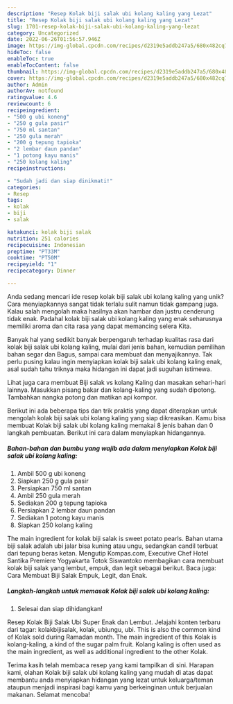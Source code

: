 ```yaml
---
description: "Resep Kolak biji salak ubi kolang kaling yang Lezat"
title: "Resep Kolak biji salak ubi kolang kaling yang Lezat"
slug: 1701-resep-kolak-biji-salak-ubi-kolang-kaling-yang-lezat
category: Uncategorized
date: 2022-06-26T01:56:57.946Z
image: https://img-global.cpcdn.com/recipes/d2319e5addb247a5/680x482cq70/kolak-biji-salak-ubi-kolang-kaling-foto-resep-utama.jpg
hideToc: false
enableToc: true
enableTocContent: false
thumbnail: https://img-global.cpcdn.com/recipes/d2319e5addb247a5/680x482cq70/kolak-biji-salak-ubi-kolang-kaling-foto-resep-utama.jpg
cover: https://img-global.cpcdn.com/recipes/d2319e5addb247a5/680x482cq70/kolak-biji-salak-ubi-kolang-kaling-foto-resep-utama.jpg
author: Admin
authorAv: notfound
ratingvalue: 4.6
reviewcount: 6
recipeingredient:
- "500 g ubi koneng"
- "250 g gula pasir"
- "750 ml santan"
- "250 gula merah"
- "200 g tepung tapioka"
- "2 lembar daun pandan"
- "1 potong kayu manis"
- "250 kolang kaling"
recipeinstructions:

- "Sudah jadi dan siap dinikmati!"
categories:
- Resep
tags:
- kolak
- biji
- salak

katakunci: kolak biji salak 
nutrition: 251 calories
recipecuisine: Indonesian
preptime: "PT33M"
cooktime: "PT50M"
recipeyield: "1"
recipecategory: Dinner

---
```





Anda sedang mencari ide resep kolak biji salak ubi kolang kaling yang unik? Cara menyiapkannya sangat tidak terlalu sulit namun tidak gampang juga. Kalau salah mengolah maka hasilnya akan hambar dan justru cenderung tidak enak. Padahal kolak biji salak ubi kolang kaling yang enak seharusnya memiliki aroma dan cita rasa yang dapat memancing selera Kita.





Banyak hal yang sedikit banyak berpengaruh terhadap kualitas rasa dari kolak biji salak ubi kolang kaling, mulai dari jenis bahan, kemudian pemilihan bahan segar dan Bagus, sampai cara membuat dan menyajikannya. Tak perlu pusing kalau ingin menyiapkan kolak biji salak ubi kolang kaling enak,      asal sudah tahu triknya maka hidangan ini dapat jadi suguhan istimewa.














Lihat juga cara membuat Biji salak vs kolang Kaling dan masakan sehari-hari lainnya. Masukkan pisang bakar dan kolang-kaling yang sudah dipotong. Tambahkan nangka potong dan matikan api kompor.






Berikut ini ada beberapa tips dan trik praktis yang dapat diterapkan untuk mengolah kolak biji salak ubi kolang kaling yang siap dikreasikan. Kamu bisa membuat Kolak biji salak ubi kolang kaling memakai 8 jenis bahan dan 0 langkah pembuatan. Berikut ini cara dalam menyiapkan hidangannya.

<!--inarticleads1-->

##### Bahan-bahan dan bumbu yang wajib ada dalam menyiapkan Kolak biji salak ubi kolang kaling:

1. Ambil 500 g ubi koneng
1. Siapkan 250 g gula pasir
1. Persiapkan 750 ml santan
1. Ambil 250 gula merah
1. Sediakan 200 g tepung tapioka
1. Persiapkan 2 lembar daun pandan
1. Sediakan 1 potong kayu manis
1. Siapkan 250 kolang kaling


The main ingredient for kolak biji salak is sweet potato pearls. Bahan utama biji salak adalah ubi jalar bisa kuning atau ungu, sedangkan candil terbuat dari tepung beras ketan. Mengutip Kompas.com, Executive Chef Hotel Santika Premiere Yogyakarta Totok Siswantoko membagikan cara membuat kolak biji salak yang lembut, empuk, dan legit sebagai berikut. Baca juga: Cara Membuat Biji Salak Empuk, Legit, dan Enak. 

<!--inarticleads2-->

##### Langkah-langkah untuk memasak Kolak biji salak ubi kolang kaling:


1. Selesai dan siap dihidangkan!

Resep Kolak Biji Salak Ubi Super Enak dan Lembut. Jelajahi konten terbaru dari tagar: kolakbijisalak, kolak, ubiungu, ubi. This is also the common kind of Kolak sold during Ramadan month. The main ingredient of this Kolak is kolang-kaling, a kind of the sugar palm fruit. Kolang kaling is often used as the main ingredient, as well as additional ingredient to the other Kolak. 

Terima kasih telah membaca resep yang kami tampilkan di sini. Harapan kami, olahan Kolak biji salak ubi kolang kaling yang mudah di atas dapat membantu anda menyiapkan hidangan yang lezat untuk keluarga/teman ataupun menjadi inspirasi bagi kamu yang berkeinginan untuk berjualan makanan. Selamat mencoba!
